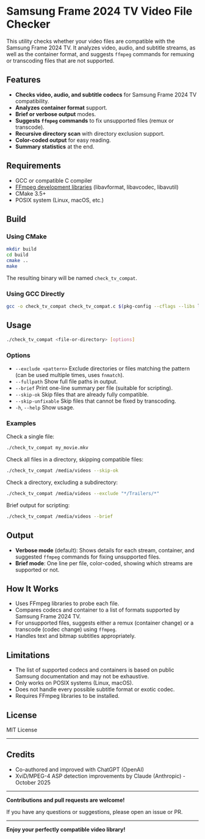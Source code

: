 # Samsung Frame 2024 TV Video File Checker

This utility checks whether your video files are compatible with the Samsung Frame 2024 TV. It analyzes video, audio, and subtitle streams, as well as the container format, and suggests `ffmpeg` commands for remuxing or transcoding files that are not supported.

## Features

- **Checks video, audio, and subtitle codecs** for Samsung Frame 2024 TV compatibility.
- **Analyzes container format** support.
- **Brief or verbose output** modes.
- **Suggests `ffmpeg` commands** to fix unsupported files (remux or transcode).
- **Recursive directory scan** with directory exclusion support.
- **Color-coded output** for easy reading.
- **Summary statistics** at the end.

## Requirements

- GCC or compatible C compiler
- [FFmpeg development libraries](https://ffmpeg.org/download.html) (libavformat, libavcodec, libavutil)
- CMake 3.5+
- POSIX system (Linux, macOS, etc.)

## Build

### Using CMake

```sh
mkdir build
cd build
cmake ..
make
```

The resulting binary will be named `check_tv_compat`.

### Using GCC Directly

```sh
gcc -o check_tv_compat check_tv_compat.c $(pkg-config --cflags --libs libavformat libavcodec libavutil)
```

## Usage

```sh
./check_tv_compat <file-or-directory> [options]
```

### Options

- `--exclude <pattern>`   Exclude directories or files matching the pattern (can be used multiple times, uses `fnmatch`).
- `--fullpath`            Show full file paths in output.
- `--brief`               Print one-line summary per file (suitable for scripting).
- `--skip-ok`             Skip files that are already fully compatible.
- `--skip-unfixable`      Skip files that cannot be fixed by transcoding.
- `-h`, `--help`          Show usage.

### Examples

Check a single file:
```sh
./check_tv_compat my_movie.mkv
```

Check all files in a directory, skipping compatible files:
```sh
./check_tv_compat /media/videos --skip-ok
```

Check a directory, excluding a subdirectory:
```sh
./check_tv_compat /media/videos --exclude "*/Trailers/*"
```

Brief output for scripting:
```sh
./check_tv_compat /media/videos --brief
```

## Output

- **Verbose mode** (default): Shows details for each stream, container, and suggested `ffmpeg` commands for fixing unsupported files.
- **Brief mode**: One line per file, color-coded, showing which streams are supported or not.

## How It Works

- Uses FFmpeg libraries to probe each file.
- Compares codecs and container to a list of formats supported by Samsung Frame 2024 TV.
- For unsupported files, suggests either a remux (container change) or a transcode (codec change) using `ffmpeg`.
- Handles text and bitmap subtitles appropriately.

## Limitations

- The list of supported codecs and containers is based on public Samsung documentation and may not be exhaustive.
- Only works on POSIX systems (Linux, macOS).
- Does not handle every possible subtitle format or exotic codec.
- Requires FFmpeg libraries to be installed.

## License

MIT License

---

## Credits

- Co-authored and improved with ChatGPT (OpenAI)
- XviD/MPEG-4 ASP detection improvements by Claude (Anthropic) - October 2025

---

**Contributions and pull requests are welcome!**

If you have any questions or suggestions, please open an issue or PR.

---

**Enjoy your perfectly compatible video library!**
